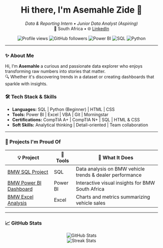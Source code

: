 <h1 align="center">Hi there, I'm Asemahle Zide 👋</h1>

<p align="center">
  <em>Data & Reporting Intern • Junior Data Analyst (Aspiring)</em><br/>
  📍 South Africa • 🌐 <a href="https://www.linkedin.com/in/asemahle-zide-201063215/">LinkedIn</a>
</p>
<p align="center">
  <img src="https://komarev.com/ghpvc/?username=Asemahlezide22&style=flat-square&color=blue" alt="Profile views"/>
  <img src="https://img.shields.io/github/followers/Asemahlezide22?label=Followers&style=social" alt="GitHub followers"/>
  <img src="https://img.shields.io/badge/PowerBI-%230F9D58.svg?style=flat&logo=PowerBI&logoColor=white" alt="Power BI"/>
  <img src="https://img.shields.io/badge/SQL-blue?style=flat&logo=sqlite&logoColor=white" alt="SQL"/>
  <img src="https://img.shields.io/badge/Python-FFD43B?style=flat&logo=python&logoColor=blue" alt="Python"/>
</p>

---
### ✨ About Me

Hi, I’m **Asemahle** a curious and passionate data explorer who enjoys transforming raw numbers into stories that matter.  
🔍 Whether it's discovering trends in a dataset or creating dashboards that sparkle with insights.

### 🛠️ Tech Stack & Skills

- **Languages:** SQL | Python (Beginner) | HTML | CSS
- **Tools:** Power BI | Excel | VBA | Git | Morningstar
- **Certifications:** CompTIA A+ | CompTIA N+ | SQL | HTML & CSS
- **Soft Skills:** Analytical thinking | Detail-oriented | Team collaboration
---
### 🧠 Projects I'm Proud Of

| 💡 Project | 🔧 Tools | 🚀 What It Does |
|-----------|----------|----------------|
| [BMW SQL Project](https://github.com/Asemahlezide22/Bmw-Sql-Project-) | SQL | Data analysis on BMW vehicle trends & dealer performance |
| [BMW Power BI Dashboard](https://github.com/Asemahlezide22/BMW_powerbi-_ashboard) | Power BI | Interactive visual insights for BMW South Africa |
| [BMW Excel Analysis](https://github.com/Asemahlezide22/BMW-South-Africa-Sales-Analysis) | Excel | Charts and metrics summarizing vehicle sales |
---
### 📈 GitHub Stats
<p align="center">
  <img src="https://github-readme-stats.vercel.app/api?username=Asemahlezide22&show_icons=true&theme=radical" alt="GitHub Stats" />
  <br/>
  <img src="https://github-readme-streak-stats.herokuapp.com/?user=Asemahlezide22&theme=radical" alt="Streak Stats" />
</p>
